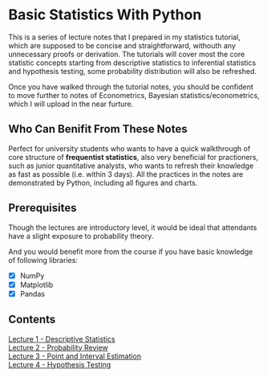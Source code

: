 # Basic Statistics With Python
This is a series of lecture notes that I prepared in my statistics tutorial, which are supposed to be concise and straightforward, withouth any unnecessary proofs or derivation. The tutorials will cover most the core statistic concepts starting from descriptive statistics to inferential statistics and hypothesis testing, some probability distribution will also be refreshed. 

Once you have walked through the tutorial notes, you should be confident to move further to notes of Econometrics, Bayesian statistics/econometrics, which I will upload in the near furture.

## Who Can Benifit From These Notes
Perfect for university students who wants to have a quick walkthrough of core structure of **frequentist statistics**, also very beneficial for practioners, such as junior quantitative analysts, who wants to refresh their knowledge as fast as possible (i.e. within 3 days). All the practices in the notes are demonstrated by Python, including all figures and charts.

## Prerequisites
Though the lectures are introductory level, it would be ideal that attendants have a slight exposure to probability theory.

And you would benefit more from the course if you have basic knowledge of following libraries: 
- [x] NumPy
- [x] Matplotlib
- [x] Pandas

## Contents
[Lecture 1 - Descriptive Statistics](https://nbviewer.jupyter.org/github/MacroAnalyst/Basic_Statistics_With_Python/blob/main/Chapter%201%20-%20Descriptive%20Statistics.ipynb)<br>
[Lecture 2 - Probability Review](https://nbviewer.jupyter.org/github/MacroAnalyst/Basic_Statistics_With_Python/blob/main/Chapter%202%20-%20Probability%20Review.ipynb)<br>
[Lecture 3 - Point and Interval Estimation](https://nbviewer.jupyter.org/github/MacroAnalyst/Basic_Statistics_With_Python/blob/main/Chapter%203%20-%20Point%20and%20Interval%20Estimation.ipynb)<br>
[Lecture 4 - Hypothesis Testing]()<br>
